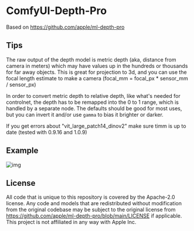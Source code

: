 # ComfyUI-Depth-Pro

Based on https://github.com/apple/ml-depth-pro

## Tips

The raw output of the depth model is metric depth (aka, distance from camera in meters) which may have values up in the hundreds or thousands for far away objects. This is great for projection to 3d, and you can use the focal length estimate to make a camera (focal_mm = focal_px * sensor_mm / sensor_px)

In order to convert metric depth to relative depth, like what's needed for controlnet, the depth has to be remapped into the 0 to 1 range, which is handled by a separate node. The defaults should be good for most uses, but you can invert it and/or use `gamma` to bias it brighter or darker.

If you get errors about "vit_large_patch14_dinov2" make sure timm is up to date (tested with 0.9.16 and 1.0.9)

## Example

![img](https://github.com/spacepxl/ComfyUI-Depth-Pro/blob/main/example/workflow.png)

## License

All code that is unique to this repository is covered by the Apache-2.0 license. Any 
code and models that are redistributed without modification from the original codebase 
may be subject to the original license from https://github.com/apple/ml-depth-pro/blob/main/LICENSE 
if applicable. This project is not affiliated in any way with Apple Inc.
